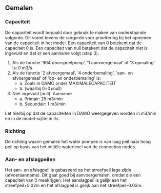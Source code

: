## **Gemalen**
### **Capaciteit**
De capaciteit wordt bepaald door gebruik te maken van onderstaande volgorde. Dit vormt tevens de rangorde voor prioritering bij het opnemen van de capaciteit in het model. Een capaciteit van 0 betekent dat de capaciteit 0 is. Een capaciteit van null betekent dat de capaciteit niet is ingevuld en dat er een aanname volgt (stap 3). 

1. Als de functie '904 doorspoelpomp', '1 aanvoergemaal' of '3 opmaling' is: 0 m3/s. 
2. Als de functie '2 afvoergemaal', '4 onderbemaling', 'aan- en afvoergemaal' of 'op- en onderbemaling' is:  
    * a. Zoals in DAMO onder MAXIMALECAPACITEIT 
    * b. (waarbij 0=0≠null) 
3. Niet ingevuld (null): Aanname
    * a. Primair: 25 m3/min 
    * b. Secundair: 1 m3/min 

Let hierbij op dat de capaciteiten in DAMO weergegeven worden in m3/min en in de model-sqlite in l/s.

### **Richting**
De richting waarin gemalen het water pompen is van laag peil naar hoog peil op basis van het initiële waterlevel van de connection nodes.

### **Aan- en afslagpeilen**
Het aan- en afslagpeil is gebaseerd op het streefpeil lage zijde (afvoeraanname). Dit gaat goed bij aanvoergemalen, omdat die een capaciteit van 0 meekrijgen. Het aanslagpeil is gelijk aan het streefpeil+0.02m en het afslagpeil is gelijk aan het streefpeil-0.03m.